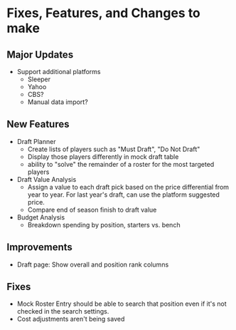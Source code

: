 # Fixes, Features, and Changes to make

## Major Updates
* Support additional platforms
    - Sleeper
    - Yahoo
    - CBS?
    - Manual data import?

## New Features
* Draft Planner
    - Create lists of players such as "Must Draft", "Do Not Draft"
    - Display those players differently in mock draft table
    - ability to "solve" the remainder of a roster for the most targeted players
* Draft Value Analysis
    - Assign a value to each draft pick based on the price differential from
      year to year. For last year's draft, can use the platform suggested price.
    - Compare end of season finish to draft value
* Budget Analysis
    - Breakdown spending by position, starters vs. bench

## Improvements
* Draft page: Show overall and position rank columns

## Fixes
* Mock Roster Entry should be able to search that position even if it's not
  checked in the search settings.
* Cost adjustments aren't being saved